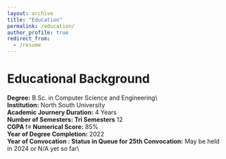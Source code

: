 ```yaml
---
layout: archive
title: "Education"
permalink: /education/
author_profile: true
redirect_from:
  - /resume
---
```

Educational Background
======
**Degree:** B.Sc. in Computer Science and Engineering\   
**Institution:** North South University\
**Academic Journery Duration:** 4 Years\
**Number of Semesters: Tri Semesters** 12\
**CGPA != Numerical Score:** 85%\
**Year of Degree Completion:** 2022\
**Year of Convocation : Status in Queue for 25th Convocation:** May be held in 2024 or N/A yet so far\



